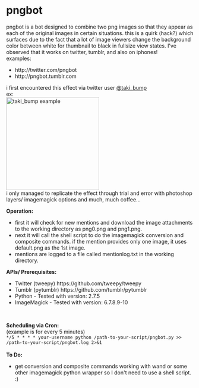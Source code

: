 pngbot
========
pngbot is a bot designed to combine two png images so that they appear as each of the original images in certain situations.  this is a quirk (hack?) which surfaces due to the fact that a lot of image viewers change the background color between white for thumbnail to black in fullsize view states. I've observed that it works on twitter, tumblr, and also on iphones!</br>
examples:</br>
<ul>
   <li>http://twitter.com/pngbot</li>
   <li>http://pngbot.tumblr.com</li>
</ul>
i first encountered this effect via twitter user <a href="http://twitter.com/taki_bump">@taki_bump</a></br>
ex:</br>
<a href="https://twitter.com/taki_bump/status/376313959969599488/photo/1" target="_new"><img title="taki_bump example" src="https://pbs.twimg.com/media/BTjvjYRCMAAXOYV.png:small" width="250"> </a></br>
i only managed to replicate the effect through trial and error with photoshop layers/ imagemagick options and much, much coffee...</br>

<b>Operation:</b> </br>
<ul>
	<li>first it will check for new mentions and download the image attachments to the working directory as png0.png and png1.png.</li>
	<li>next it will call the shell script to do the imagemagick conversion and composite commands. if the mention provides only one image, it uses default.png as the 1st image.</li>
	<li>mentions are logged to a file called mentionlog.txt in the working directory.</li> 
</ul>

<b>APIs/ Prerequisites:</b> </br>
<ul>
	<li>Twitter (tweepy) https://github.com/tweepy/tweepy</li>
	<li>Tumblr (pytumblr) https://github.com/tumblr/pytumblr</li>
	<li>Python - Tested with version: 2.7.5</li>
	<li>ImageMagick - Tested with version: 6.7.8.9-10</li>
</ul>
</br>

<b>Scheduling via Cron:</b> </br>
(example is for every 5 minutes)</br>
        `*/5 * * * * your-username python /path-to-your-script/pngbot.py >> /path-to-your-script/pngbot.log 2>&1` </br></br>
<b> To Do:</b>
<ul>
	<li> get conversion and composite commands working with wand or some other imagemagick python wrapper so I don't need to use a shell script.  :)</li>
</ul>
